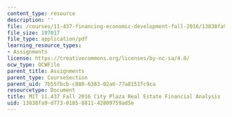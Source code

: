 ```yaml
---
content_type: resource
description: ''
file: /courses/11-437-financing-economic-development-fall-2016/13838fa9d7730185881142809759ad5e_MIT11_437F16_CityPlaza.pdf
file_size: 197017
file_type: application/pdf
learning_resource_types:
- Assignments
license: https://creativecommons.org/licenses/by-nc-sa/4.0/
ocw_type: OCWFile
parent_title: Assignments
parent_type: CourseSection
parent_uid: 7b55fbcb-c880-6383-02a6-77a8151fc9ca
resourcetype: Document
title: MIT 11.437 Fall 2016 City Plaza Real Estate Financial Analysis
uid: 13838fa9-d773-0185-8811-42809759ad5e
---
```

